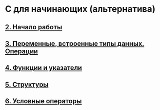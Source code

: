 # С для начинающих (альтернатива)

## [2. Начало работы](/C_for_beginners/02.md)

## [3. Переменные, встроенные типы данных. Операции](/C_for_beginners/03.md)

## [4. Функции и указатели](/C_for_beginners/04.md)

## [5. Структуры](/C_for_beginners/05.md)

## [6. Условные операторы](/C_for_beginners/06.md)

